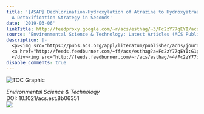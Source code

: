 ```yaml
---
title: '[ASAP] Dechlorination-Hydroxylation of Atrazine to Hydroxyatrazine with Thiosulfate:
  A Detoxification Strategy in Seconds'
date: '2019-03-06'
linkTitle: http://feedproxy.google.com/~r/acs/esthag/~3/Fc2zY77qEYI/acs.est.8b06351
source: 'Environmental Science & Technology: Latest Articles (ACS Publications)'
description: |-
  <p><img src="https://pubs.acs.org/appl/literatum/publisher/achs/journals/content/esthag/0/esthag.ahead-of-print/acs.est.8b06351/20190306/images/medium/es-2018-06351q_0007.gif" alt="TOC Graphic"/></p><div><cite>Environmental Science & Technology</cite></div><div>DOI: 10.1021/acs.est.8b06351</div><div class="feedflare">
  <a href="http://feeds.feedburner.com/~ff/acs/esthag?a=Fc2zY77qEYI:G1pdbK91ivI:yIl2AUoC8zA"><img src="http://feeds.feedburner.com/~ff/acs/esthag?d=yIl2AUoC8zA" border="0"></img></a>
  </div><img src="http://feeds.feedburner.com/~r/acs/esthag/~4/Fc2zY77qEYI" height="1" width="1" ...
disable_comments: true
---
```

<p><img src="https://pubs.acs.org/appl/literatum/publisher/achs/journals/content/esthag/0/esthag.ahead-of-print/acs.est.8b06351/20190306/images/medium/es-2018-06351q_0007.gif" alt="TOC Graphic"/></p><div><cite>Environmental Science & Technology</cite></div><div>DOI: 10.1021/acs.est.8b06351</div><div class="feedflare">
<a href="http://feeds.feedburner.com/~ff/acs/esthag?a=Fc2zY77qEYI:G1pdbK91ivI:yIl2AUoC8zA"><img src="http://feeds.feedburner.com/~ff/acs/esthag?d=yIl2AUoC8zA" border="0"></img></a>
</div><img src="http://feeds.feedburner.com/~r/acs/esthag/~4/Fc2zY77qEYI" height="1" width="1" ...